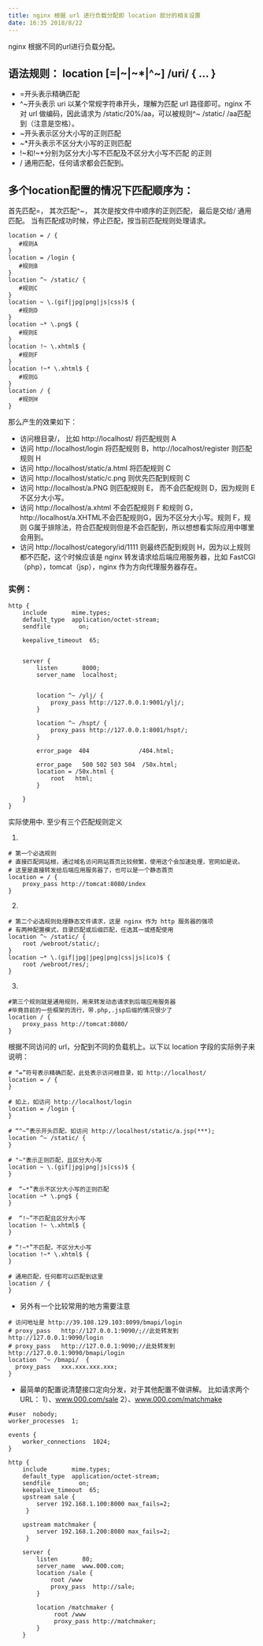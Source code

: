 ```yaml
---
title: nginx 根据 url 进行负载分配即 location 部分的相关设置
date: 16:35 2018/8/22
---
```


nginx 根据不同的url进行负载分配。

## 语法规则： location [=|~|~*|^~] /uri/ { … }

- =开头表示精确匹配
- ^~开头表示 uri 以某个常规字符串开头，理解为匹配 url 路径即可。nginx 不对 url 做编码，因此请求为 /static/20%/aa，可以被规则^~ /static/ /aa匹配到（注意是空格）。
- ~开头表示区分大小写的正则匹配
- ~*开头表示不区分大小写的正则匹配
- !~和!~*分别为区分大小写不匹配及不区分大小写不匹配 的正则
- / 通用匹配，任何请求都会匹配到。

## 多个location配置的情况下匹配顺序为：
首先匹配=，
其次匹配^~，
其次是按文件中顺序的正则匹配，
最后是交给/ 通用匹配。
当有匹配成功时候，停止匹配，按当前匹配规则处理请求。

```
location = / {
   #规则A
}
location = /login {
   #规则B
}
location ^~ /static/ {
   #规则C
}
location ~ \.(gif|jpg|png|js|css)$ {
   #规则D
}
location ~* \.png$ {
   #规则E
}
location !~ \.xhtml$ {
   #规则F
}
location !~* \.xhtml$ {
   #规则G
}
location / {
   #规则H
}
```

那么产生的效果如下：

- 访问根目录/， 比如 http://localhost/ 将匹配规则 A
- 访问 http://localhost/login 将匹配规则 B，http://localhost/register 则匹配规则 H
- 访问 http://localhost/static/a.html 将匹配规则 C
- 访问 http://localhost/static/c.png 则优先匹配到规则 C
- 访问 http://localhost/a.PNG 则匹配规则 E， 而不会匹配规则 D，因为规则 E 不区分大小写。
- 访问 http://localhost/a.xhtml 不会匹配规则 F 和规则 G，http://localhost/a.XHTML不会匹配规则G，因为不区分大小写。规则 F，规则 G属于排除法，符合匹配规则但是不会匹配到，所以想想看实际应用中哪里会用到。
- 访问 http://localhost/category/id/1111 则最终匹配到规则 H，因为以上规则都不匹配，这个时候应该是 nginx 转发请求给后端应用服务器，比如 FastCGI（php），tomcat（jsp），nginx 作为方向代理服务器存在。

### 实例：

```
http {
    include       mime.types;
    default_type  application/octet-stream;
    sendfile        on;

    keepalive_timeout  65;


    server {
        listen       8000;
        server_name  localhost;


		location ^~ /ylj/ {
			proxy_pass http://127.0.0.1:9001/ylj/;
		}

		location ^~ /hspt/ {
			proxy_pass http://127.0.0.1:8001/hspt/;
		}

        error_page  404              /404.html;

        error_page   500 502 503 504  /50x.html;
        location = /50x.html {
            root   html;
        }

    }
}
```


实际使用中. 至少有三个匹配规则定义

1.

```
# 第一个必选规则
# 直接匹配网站根，通过域名访问网站首页比较频繁，使用这个会加速处理，官网如是说。
# 这里是直接转发给后端应用服务器了，也可以是一个静态首页
location = / {
    proxy_pass http://tomcat:8080/index
}
```


2.

```
# 第二个必选规则处理静态文件请求，这是 nginx 作为 http 服务器的强项
# 有两种配置模式，目录匹配或后缀匹配，任选其一或搭配使用
location ^~ /static/ {
    root /webroot/static/;
}
location ~* \.(gif|jpg|jpeg|png|css|js|ico)$ {
    root /webroot/res/;
}
```

3.

```
#第三个规则就是通用规则，用来转发动态请求到后端应用服务器
#毕竟目前的一些框架的流行，带.php,.jsp后缀的情况很少了
location / {
    proxy_pass http://tomcat:8080/
}
```



根据不同访问的 url，分配到不同的负载机上。以下以 location 字段的实际例子来说明：
```
# “=”符号表示精确匹配，此处表示访问根目录，如 http://localhost/
location = / {
}

# 如上，如访问 http://localhost/login
location = /login {
}

# “^~”表示开头匹配，如访问 http://localhost/static/a.jsp(***);
location ^~ /static/ {
}

# "~"表示正则匹配，且区分大小写
location ~ \.(gif|jpg|png|js|css)$ {
}

#  “~*”表示不区分大小写的正则匹配
location ~* \.png$ {
}

#  “!~”不匹配且区分大小写
location !~ \.xhtml$ {
}

# “!~*”不匹配，不区分大小写
location !~* \.xhtml$ {
}

# 通用匹配，任何都可以匹配到这里
location / {
}
```


- 另外有一个比较常用的地方需要注意

```
# 访问地址是 http://39.108.129.103:8099/bmapi/login
# proxy_pass   http://127.0.0.1:9090/;//此处转发到 http://127.0.0.1:9090/login
# proxy_pass   http://127.0.0.1:9090;//此处转发到 http://127.0.0.1:9090/bmapi/login
location  ^~ /bmapi/  {
  proxy_pass   xxx.xxx.xxx.xxx;
}
```



- 最简单的配置说清楚接口定向分发，对于其他配置不做讲解。
比如请求两个URL：
1）、www.000.com/sale
2）、www.000.com/matchmake

```
#user  nobody;
worker_processes  1;

events {
    worker_connections  1024;
}

http {
    include       mime.types;
    default_type  application/octet-stream;
    sendfile        on;
    keepalive_timeout  65;
    upstream sale {
        server 192.168.1.100:8000 max_fails=2;
     }

    upstream matchmaker {
        server 192.168.1.200:8080 max_fails=2;
     }

    server {
        listen       80;
        server_name  www.000.com;
        location /sale {
            root /www
            proxy_pass  http://sale;
        }

        location /matchmaker {
             root /www
             proxy_pass http://matchmaker;
        }
    }

```